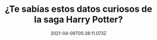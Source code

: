 ---
title: ¿Te sabías estos datos curiosos de la saga Harry Potter?
date: 2021-04-09T05:38:11.073Z
featuredimage: /assets/360.jpg
categoria: Cine
tags:
  - "#HarryPotter"
  - "#Saga"
  - "#Harry"
short-description: Estos son datos curiosos que no sabias de la saga de Harry Potter
mk1: >+
  ### 1.

  #### El uno para el otro 

  ![361](/assets/361.jpg "361")

  Los padres de Harry, James y Lily son almas gemelas<br/>
  El encantamiento patronus (para alejar a los Dementores) es una representación física del alma de una persona. Tanto James como Lily son ciervos, masculino y femenino respectivamente, y por eso encajan a la perfección.

  ### 2.

  #### El miedo le tiene miedo al miedo 

  ![362](/assets/362.jpg "362")

  El mayor miedo de Voldemort<br/>
  Si Voldemort se topase con un boggart, el no-ser mortal encarnaría su propio cadáver, ya que la muerte siempre fue el mayor temor del mayor enemigo de Harry
mk2: >+
  ### 3.

  #### ¿Qué hubiéramos hecho sin ti?

  ![363](/assets/363.jpg "363")


  Ron casi muere<br/>
  Rowling ha dicho que casi renunció a su promesa de mantener vivo al trío protagonista y que casi mató a Ron a mitad de la saga, coincidiendo con un momento especialmente complicado en su vida.

  ### 4.

  #### Siempre traía algo 

  ![364](/assets/364.jpg "364")

  Draco, ladrón de comida <br/>
  Durante el rodaje de Harry Potter y el Prisionero de Azkaban, el equipo cosió los bolsillos de las túnicas que usaba Tom Felton para impedir que robara comida en el set.
mk3: >+
  ### 5.

  #### Una forma de verlo así 

  ![365](/assets/365.jpg "365")

  Morir riendo <br/>
  Tanto Sirius Black como Fred Weasley murieron los dos riendo. A eso se le llama afrontar la muerte valientemente…

  ### 6.

  #### ¿Te diste cuenta?

  ![366](/assets/366.jpg "366")

  La mala suerte del 13 <br/>
  En Harry Potter y el prisionero de Azkaban, Trelawney se niega a sentarse en una mesa con otros 12 personajes porque sería la número 13 y la primera persona en levantarse después, moriría.

  En Harry Potter y la Orden del Fénix, 13 miembros de la orden están sentados y Sirius es el primero en levantarse de la reunión.
mk4: >+
  ### 7.

  #### Momentos feos 

  ![367](/assets/367.jpg "367")

  Depresión y Dementores <br/>
  Rowling ha admitido que los Dementores son una representación física de su propia experiencia con la depresión cuando tenía veinte años, después de la muerte de su madre.

  ### 8.

  #### ¿A quien no enamoro?

  ![368](/assets/368.jpg "368")

  Hermione rompecorazones<br/>
  Daniel Radcliffe y Rupert Grint han admitido que ambos se quedaron prendados de Emma Watson en las primeras películas, pero la que cosa no pasó de un bonito amor platónico.
mk5: >+
  ### 9.

  #### El primero 

  ![369](/assets/369.jpg "369")

  Primer  horrocrux <br/>
  Herpo el Loco es el primer mago conocido que tiene éxito en crear un horrocrux... y alimentar al primer Basilisco.

  ### 10.

  Todo por una caída 

  ![0360](/assets/0360.jpg "0360")

  McGonagall y el Quidditch <br/>
  La Profesora McGonagall fue una talentosa jugadora de Quidditch durante sus años de estudiante en Howgarts, pero tuvo que abandonarlo después de una mala caída.
---